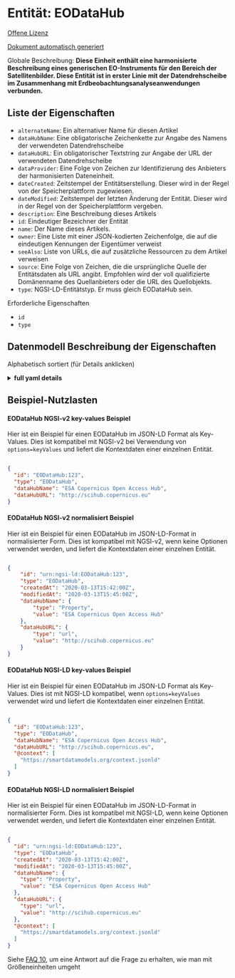 Entität: EODataHub  
==================  
[Offene Lizenz](https://github.com/smart-data-models//dataModel.SatelliteImagery/blob/master/EODataHub/LICENSE.md)  
[Dokument automatisch generiert](https://docs.google.com/presentation/d/e/2PACX-1vTs-Ng5dIAwkg91oTTUdt8ua7woBXhPnwavZ0FxgR8BsAI_Ek3C5q97Nd94HS8KhP-r_quD4H0fgyt3/pub?start=false&loop=false&delayms=3000#slide=id.gb715ace035_0_60)  
Globale Beschreibung: **Diese Einheit enthält eine harmonisierte Beschreibung eines generischen EO-Instruments für den Bereich der Satellitenbilder. Diese Entität ist in erster Linie mit der Datendrehscheibe im Zusammenhang mit Erdbeobachtungsanalyseanwendungen verbunden.**  

## Liste der Eigenschaften  

- `alternateName`: Ein alternativer Name für diesen Artikel  - `dataHubName`: Eine obligatorische Zeichenkette zur Angabe des Namens der verwendeten Datendrehscheibe  - `dataHubURL`: Ein obligatorischer Textstring zur Angabe der URL der verwendeten Datendrehscheibe  - `dataProvider`: Eine Folge von Zeichen zur Identifizierung des Anbieters der harmonisierten Dateneinheit.  - `dateCreated`: Zeitstempel der Entitätserstellung. Dieser wird in der Regel von der Speicherplattform zugewiesen.  - `dateModified`: Zeitstempel der letzten Änderung der Entität. Dieser wird in der Regel von der Speicherplattform vergeben.  - `description`: Eine Beschreibung dieses Artikels  - `id`: Eindeutiger Bezeichner der Entität  - `name`: Der Name dieses Artikels.  - `owner`: Eine Liste mit einer JSON-kodierten Zeichenfolge, die auf die eindeutigen Kennungen der Eigentümer verweist  - `seeAlso`: Liste von URLs, die auf zusätzliche Ressourcen zu dem Artikel verweisen  - `source`: Eine Folge von Zeichen, die die ursprüngliche Quelle der Entitätsdaten als URL angibt. Empfohlen wird der voll qualifizierte Domänenname des Quellanbieters oder die URL des Quellobjekts.  - `type`: NGSI-LD-Entitätstyp. Er muss gleich EODataHub sein.    
Erforderliche Eigenschaften  
- `id`  - `type`  ## Datenmodell Beschreibung der Eigenschaften  
Alphabetisch sortiert (für Details anklicken)  
<details><summary><strong>full yaml details</strong></summary>    
```yaml  
EODataHub:    
  description: 'This entity contains a harmonised description of a generic EOInstrument made for the Satellite Imagerry domain. This entity is primarily associated with the data hub related to Earth Observation Analysis applications.'    
  properties:    
    alternateName:    
      description: 'An alternative name for this item'    
      type: string    
      x-ngsi:    
        type: Property    
    dataHubName:    
      description: 'A mandatory text string used to declare the name of the used data hub'    
      type: string    
      x-ngsi:    
        model: https://schema.org/Text    
        type: Property    
    dataHubURL:    
      description: 'A mandatory text string used to declare the url of the used data hub'    
      type: string    
      x-ngsi:    
        model: https://schema.org/url    
        type: Property    
    dataProvider:    
      description: 'A sequence of characters identifying the provider of the harmonised data entity.'    
      type: string    
      x-ngsi:    
        type: Property    
    dateCreated:    
      description: 'Entity creation timestamp. This will usually be allocated by the storage platform.'    
      format: date-time    
      type: string    
      x-ngsi:    
        type: Property    
    dateModified:    
      description: 'Timestamp of the last modification of the entity. This will usually be allocated by the storage platform.'    
      format: date-time    
      type: string    
      x-ngsi:    
        type: Property    
    description:    
      description: 'A description of this item'    
      type: string    
      x-ngsi:    
        type: Property    
    id:    
      anyOf: &eodatahub_-_properties_-_owner_-_items_-_anyof    
        - description: 'Property. Identifier format of any NGSI entity'    
          maxLength: 256    
          minLength: 1    
          pattern: ^[\w\-\.\{\}\$\+\*\[\]`|~^@!,:\\]+$    
          type: string    
        - description: 'Property. Identifier format of any NGSI entity'    
          format: uri    
          type: string    
      description: 'Unique identifier of the entity'    
      x-ngsi:    
        type: Property    
    name:    
      description: 'The name of this item.'    
      type: string    
      x-ngsi:    
        type: Property    
    owner:    
      description: 'A List containing a JSON encoded sequence of characters referencing the unique Ids of the owner(s)'    
      items:    
        anyOf: *eodatahub_-_properties_-_owner_-_items_-_anyof    
        description: 'Property. Unique identifier of the entity'    
      type: array    
      x-ngsi:    
        type: Property    
    seeAlso:    
      description: 'list of uri pointing to additional resources about the item'    
      oneOf:    
        - items:    
            format: uri    
            type: string    
          minItems: 1    
          type: array    
        - format: uri    
          type: string    
      x-ngsi:    
        type: Property    
    source:    
      description: 'A sequence of characters giving the original source of the entity data as a URL. Recommended to be the fully qualified domain name of the source provider, or the URL to the source object.'    
      type: string    
      x-ngsi:    
        type: Property    
    type:    
      description: 'NGSI-LD Entity Type. It must be equal to EODataHub.'    
      enum:    
        - EODataHub    
      type: string    
      x-ngsi:    
        type: Property    
  required:    
    - id    
    - type    
  type: object    
```  
</details>    
## Beispiel-Nutzlasten  
#### EODataHub NGSI-v2 key-values Beispiel  
Hier ist ein Beispiel für einen EODataHub im JSON-LD Format als Key-Values. Dies ist kompatibel mit NGSI-v2 bei Verwendung von `options=keyValues` und liefert die Kontextdaten einer einzelnen Entität.  
```json  
{  
  "id": "EODataHub:123",  
  "type": "EODataHub",  
  "dataHubName": "ESA Copernicus Open Access Hub",  
  "dataHubURL": "http://scihub.copernicus.eu"  
}  
```  
#### EODataHub NGSI-v2 normalisiert Beispiel  
Hier ist ein Beispiel für einen EODataHub im JSON-LD-Format in normalisierter Form. Dies ist kompatibel mit NGSI-v2, wenn keine Optionen verwendet werden, und liefert die Kontextdaten einer einzelnen Entität.  
```json  
{  
    "id": "urn:ngsi-ld:EODataHub:123",  
    "type": "EODataHub",  
    "createdAt": "2020-03-13T15:42:00Z",  
    "modifiedAt": "2020-03-13T15:45:00Z",  
    "dataHubName": {  
        "type": "Property",  
        "value": "ESA Copernicus Open Access Hub"  
    },  
    "dataHubURL": {  
        "type": "url",  
        "value": "http://scihub.copernicus.eu"  
    }  
}  
```  
#### EODataHub NGSI-LD key-values Beispiel  
Hier ist ein Beispiel für einen EODataHub im JSON-LD Format als Key-Values. Dies ist mit NGSI-LD kompatibel, wenn `options=keyValues` verwendet wird und liefert die Kontextdaten einer einzelnen Entität.  
```json  
{  
  "id": "EODataHub:123",  
  "type": "EODataHub",  
  "dataHubName": "ESA Copernicus Open Access Hub",  
  "dataHubURL": "http://scihub.copernicus.eu",  
  "@context": [  
    "https://smartdatamodels.org/context.jsonld"  
  ]  
}  
```  
#### EODataHub NGSI-LD normalisiert Beispiel  
Hier ist ein Beispiel für einen EODataHub im JSON-LD-Format in normalisierter Form. Dies ist kompatibel mit NGSI-LD, wenn keine Optionen verwendet werden, und liefert die Kontextdaten einer einzelnen Entität.  
```json  
{  
  "id": "urn:ngsi-ld:EODataHub:123",  
  "type": "EODataHub",  
  "createdAt": "2020-03-13T15:42:00Z",  
  "modifiedAt": "2020-03-13T15:45:00Z",  
  "dataHubName": {  
    "type": "Property",  
    "value": "ESA Copernicus Open Access Hub"  
  },  
  "dataHubURL": {  
    "type": "url",  
    "value": "http://scihub.copernicus.eu"  
  },  
  "@context": [  
    "https://smartdatamodels.org/context.jsonld"  
  ]  
}  
```  
Siehe [FAQ 10](https://smartdatamodels.org/index.php/faqs/), um eine Antwort auf die Frage zu erhalten, wie man mit Größeneinheiten umgeht